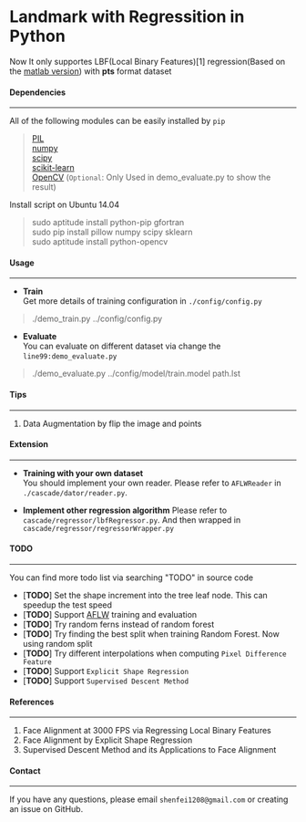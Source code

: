 Landmark with Regressition in Python
====
Now It only supportes LBF(Local Binary Features)[1] regression(Based on the [matlab version](https://github.com/jwyang/face-alignment)) with __pts__ format dataset      


#### __Dependencies__    
---    
       
All of the following modules can be easily installed by `pip`    
> [PIL](http://www.pythonware.com/products/pil/)    
> [numpy](http://www.numpy.org/)    
> [scipy](http://www.scipy.org/)    
> [scikit-learn](http://scikit-learn.org/stable/)    
> [OpenCV](http://opencv.org/) (`Optional`: Only Used in demo_evaluate.py to show the result)

Install script on Ubuntu 14.04   
>sudo aptitude install python-pip gfortran     
>sudo pip install pillow numpy scipy sklearn    
>sudo aptitude install python-opencv    


#### __Usage__    
---    

* __Train__    
Get more details of training configuration in `./config/config.py`        
>./demo_train.py ../config/config.py    

* __Evaluate__     
You can evaluate on different dataset via change the `line99:demo_evaluate.py`        
>./demo_evaluate.py  ../config/model/train.model  path.lst       


#### __Tips__    
---    
1. Data Augmentation by flip the image and points      


#### __Extension__
---    
* __Training with your own dataset__    
You should implement your own reader. Please refer to `AFLWReader` in `./cascade/dator/reader.py`.    

* __Implement other regression algorithm__ 
Please refer to `cascade/regressor/lbfRegressor.py`. And then wrapped in `cascade/regressor/regressorWrapper.py`    


#### __TODO__    
---

You can find more todo list via searching "TODO" in source code         
* [__TODO__] Set the shape increment into the tree leaf node. This can speedup the test speed
* [__TODO__] Support [AFLW](http://lrs.icg.tugraz.at/research/aflw/) training and evaluation
* [__TODO__] Try random ferns instead of random forest       
* [__TODO__] Try finding the best split when training Random Forest. Now using random split     
* [__TODO__] Try different interpolations when computing `Pixel Difference Feature`      
* [__TODO__] Support `Explicit Shape Regression`    
* [__TODO__] Support `Supervised Descent Method`    


#### __References__    
---    
1. Face Alignment at 3000 FPS via Regressing Local Binary Features    
2. Face Alignment by Explicit Shape Regression    
3. Supervised Descent Method and its Applications to Face Alignment    


#### __Contact__    
---    
If you have any questions, please email `shenfei1208@gmail.com` or creating an issue on GitHub.
